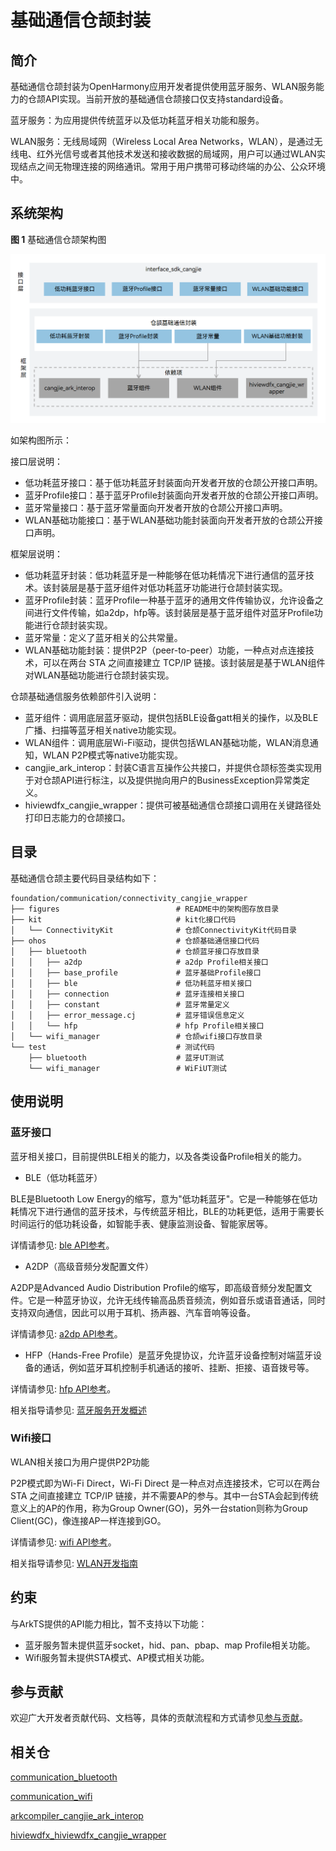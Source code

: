 # 基础通信仓颉封装

## 简介

基础通信仓颉封装为OpenHarmony应用开发者提供使用蓝牙服务、WLAN服务能力的仓颉API实现。当前开放的基础通信仓颉接口仅支持standard设备。

蓝牙服务：为应用提供传统蓝牙以及低功耗蓝牙相关功能和服务。

WLAN服务：无线局域网（Wireless Local Area Networks，WLAN），是通过无线电、红外光信号或者其他技术发送和接收数据的局域网，用户可以通过WLAN实现结点之间无物理连接的网络通讯。常用于用户携带可移动终端的办公、公众环境中。

## 系统架构

**图 1**  基础通信仓颉架构图

![](figures/connectivity_cangjie_wrapper_architecture.png)

如架构图所示：

接口层说明：

- 低功耗蓝牙接口：基于低功耗蓝牙封装面向开发者开放的仓颉公开接口声明。
- 蓝牙Profile接口：基于蓝牙Profile封装面向开发者开放的仓颉公开接口声明。
- 蓝牙常量接口：基于蓝牙常量面向开发者开放的仓颉公开接口声明。
- WLAN基础功能接口：基于WLAN基础功能封装面向开发者开放的仓颉公开接口声明。

框架层说明：

- 低功耗蓝牙封装：低功耗蓝牙是一种能够在低功耗情况下进行通信的蓝牙技术。该封装层是基于蓝牙组件对低功耗蓝牙功能进行仓颉封装实现。
- 蓝牙Profile封装：蓝牙Profile一种基于蓝牙的通用文件传输协议，允许设备之间进行文件传输，如a2dp，hfp等。该封装层是基于蓝牙组件对蓝牙Profile功能进行仓颉封装实现。
- 蓝牙常量：定义了蓝牙相关的公共常量。
- WLAN基础功能封装：提供P2P（peer-to-peer）功能，一种点对点连接技术，可以在两台 STA 之间直接建立 TCP/IP 链接。该封装层是基于WLAN组件对WLAN基础功能进行仓颉封装实现。

仓颉基础通信服务依赖部件引入说明：

- 蓝牙组件：调用底层蓝牙驱动，提供包括BLE设备gatt相关的操作，以及BLE广播、扫描等蓝牙相关native功能实现。
- WLAN组件：调用底层Wi-Fi驱动，提供包括WLAN基础功能，WLAN消息通知，WLAN P2P模式等native功能实现。
- cangjie_ark_interop：封装C语言互操作公共接口，并提供仓颉标签类实现用于对仓颉API进行标注，以及提供抛向用户的BusinessException异常类定义。
- hiviewdfx_cangjie_wrapper：提供可被基础通信仓颉接口调用在关键路径处打印日志能力的仓颉接口。

## 目录

基础通信仓颉主要代码目录结构如下：

```
foundation/communication/connectivity_cangjie_wrapper
├── figures                          # README中的架构图存放目录
├── kit                              # kit化接口代码
│   └── ConnectivityKit              # 仓颉ConnectivityKit代码目录
├── ohos                             # 仓颉基础通信接口代码
│   ├── bluetooth                    # 仓颉蓝牙接口存放目录
│   │   ├── a2dp                     # a2dp Profile相关接口
│   │   ├── base_profile             # 蓝牙基础Profile接口
│   │   ├── ble                      # 低功耗蓝牙相关接口
│   │   ├── connection               # 蓝牙连接相关接口
│   │   ├── constant                 # 蓝牙常量定义
│   │   ├── error_message.cj         # 蓝牙错误信息定义
│   │   └── hfp                      # hfp Profile相关接口
│   └── wifi_manager                 # 仓颉wifi接口存放目录
└── test                             # 测试代码  
    ├── bluetooth                    # 蓝牙UT测试
    └── wifi_manager                 # WiFiUT测试
```

## 使用说明

### 蓝牙接口

蓝牙相关接口，目前提供BLE相关的能力，以及各类设备Profile相关的能力。

-   BLE（低功耗蓝牙）

BLE是Bluetooth Low Energy的缩写，意为"低功耗蓝牙"。它是一种能够在低功耗情况下进行通信的蓝牙技术，与传统蓝牙相比，BLE的功耗更低，适用于需要长时间运行的低功耗设备，如智能手表、健康监测设备、智能家居等。

详情请参见: [ble API参考](https://gitcode.com/openharmony-sig/arkcompiler_cangjie_ark_interop/blob/master/doc/API_Reference/source_zh_cn/apis/ConnectivityKit/cj-apis-bluetooth-ble.md)。

-   A2DP（高级音频分发配置文件）

A2DP是Advanced Audio Distribution Profile的缩写，即高级音频分发配置文件。它是一种蓝牙协议，允许无线传输高品质音频流，例如音乐或语音通话，同时支持双向通信，因此可以用于耳机、扬声器、汽车音响等设备。

详情请参见: [a2dp API参考](https://gitcode.com/openharmony-sig/arkcompiler_cangjie_ark_interop/blob/master/doc/API_Reference/source_zh_cn/apis/ConnectivityKit/cj-apis-bluetooth-a2dp.md)。

-   HFP（Hands-Free Profile）是蓝牙免提协议，允许蓝牙设备控制对端蓝牙设备的通话，例如蓝牙耳机控制手机通话的接听、挂断、拒接、语音拨号等。

详情请参见: [hfp API参考](https://gitcode.com/openharmony-sig/arkcompiler_cangjie_ark_interop/blob/master/doc/API_Reference/source_zh_cn/apis/ConnectivityKit/cj-apis-bluetooth-hfp.md)。


相关指导请参见: [蓝牙服务开发概述](https://gitcode.com/openharmony-sig/arkcompiler_cangjie_ark_interop/blob/master/doc/Dev_Guide/source_zh_cn/connectivity/bluetooth/cj-bluetooth-overview.md)

### Wifi接口

WLAN相关接口为用户提供P2P功能

P2P模式即为Wi-Fi Direct，Wi-Fi Direct 是一种点对点连接技术，它可以在两台 STA 之间直接建立 TCP/IP 链接，并不需要AP的参与。其中一台STA会起到传统意义上的AP的作用，称为Group Owner(GO)，另外一台station则称为Group Client(GC)，像连接AP一样连接到GO。

详情请参见: [wifi API参考](https://gitcode.com/openharmony-sig/arkcompiler_cangjie_ark_interop/blob/master/doc/API_Reference/source_zh_cn/apis/ConnectivityKit/cj-apis-wifi_manager.md)。

相关指导请参见: [WLAN开发指南](https://gitcode.com/openharmony-sig/arkcompiler_cangjie_ark_interop/blob/master/doc/Dev_Guide/source_zh_cn/connectivity/wifi/cj-wifi-development-guide.md)

## 约束

与ArkTS提供的API能力相比，暂不支持以下功能：

- 蓝牙服务暂未提供蓝牙socket，hid、pan、pbap、map Profile相关功能。
- Wifi服务暂未提供STA模式、AP模式相关功能。

## 参与贡献

欢迎广大开发者贡献代码、文档等，具体的贡献流程和方式请参见[参与贡献](https://gitcode.com/openharmony/docs/blob/master/zh-cn/contribute/%E5%8F%82%E4%B8%8E%E8%B4%A1%E7%8C%AE.md)。

## 相关仓

[communication_bluetooth](https://gitcode.com/openharmony/communication_bluetooth/blob/master/README_zh.md)

[communication_wifi](https://gitcode.com/openharmony/communication_wifi/blob/master/README_zh.md)

[arkcompiler_cangjie_ark_interop](https://gitcode.com/openharmony-sig/arkcompiler_cangjie_ark_interop/blob/master/README_zh.md)

[hiviewdfx_hiviewdfx_cangjie_wrapper](https://gitcode.com/openharmony-sig/hiviewdfx_hiviewdfx_cangjie_wrapper/blob/master/README_zh.md)